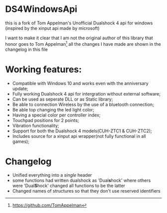 # DS4WindowsApi
this is a fork of Tom Appelman's 
Unofficial Dualshock 4 api for windows
(inspired by the xinput api made by microsoft)

I want to make it clear that I am not the original author of this library
that honor goes to Tom Appelman[^1] all the changes I have made are shown in the changelog in this file 
[^1]: https://github.com/TomAppelman


# Working features:
- Compatible with Windows 10 and works even with the anniversary update;
- Fully working Dualshock 4 api for intergration without external software;
- Can be used as seperate DLL or as Static library;
- Be able to connection Wireless by the use of a bluetooth connection;
- Be able top changing the led light color;
- Having a special color per controller index;
- Touchpad positions for 2 points;
- Vibration functionality;
- Support for both the Dualshock 4 models(CUH-ZTC1 & CUH-ZTC2);
- Includes source for a xinput api wrapper(not fully functional in all games);

# Changelog
* Unified everything into a *single* header
* some functions had written dualshock as 'Dual**s**hock' where others were 'Dual**S**hock'
changed all functions to be the latter
* Changed names of structures so that they don't use reserved identifiers
